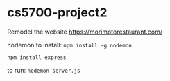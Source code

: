# cs5700-project2
Remodel the website https://morimotorestaurant.com/


nodemon
to install:
`npm install -g nodemon`

`npm install express`

to run:
`nodemon server.js`
